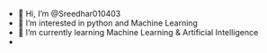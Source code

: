- 👋 Hi, I’m @Sreedhar010403
- 👀 I’m interested in python and Machine Learning
- 🌱 I’m currently learning Machine Learning & Artificial Intelligence
- 

<!---
Sreedhar010403/Sreedhar010403 is a ✨ special ✨ repository because its `README.md` (this file) appears on your GitHub profile.
You can click the Preview link to take a look at your changes.
--->

